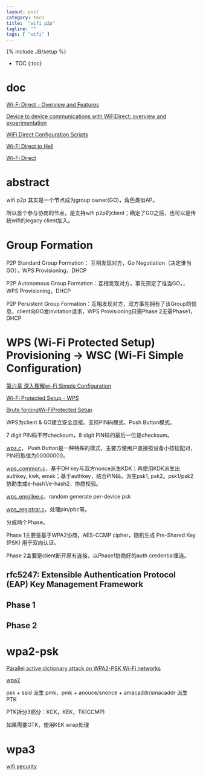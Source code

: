 ```yaml
---
layout: post
category: tech
title:  "wifi p2p"
tagline: ""
tags: [ "wifi" ] 
---
```

{% include JB/setup %}

* TOC
{:toc}

# doc

[Wi-Fi Direct - Overview and Features](https://hsc.com/DesktopModules/DigArticle/Print.aspx?PortalId=0&ModuleId=1215&Article=221)

[Device to device communications with WiFiDirect: overview and experimentation](http://www.it.uc3m.es/~pablo/papers/pdf/2012_camps_commag_wifidirect.pdf)

[WiFi Direct Configuration Scripts](https://processors.wiki.ti.com/index.php/WiFi_Direct_Configuration_Scripts)

[Wi-Fi Direct to Hell](https://www.blackhat.com/docs/eu-17/materials/eu-17-Blanco-WI-FI-Direct-To-Hell-Attacking-WI-FI-Direct-Protocol-Implementations-wp.pdf)

[Wi-Fi Direct](https://www.slideshare.net/whitehat1409/wifi-direct-27839482)


# abstract

wifi p2p 其实是一个节点成为group owner(GO)，角色类似AP。

所以首个参与协商的节点，是支持wifi p2p的client；确定了GO之后，也可以是传统wifi的legacy client加入。

# Group Formation

P2P Standard Group Formation： 互相发现对方，Go Negotiation（决定谁当GO），WPS Provisioning，DHCP

P2P Autonomous Group Formation：互相发现对方，事先预定了谁当GO，，WPS Provisioning，DHCP

P2P Persistent Group Formation：互相发现对方，双方事先拥有了该Group的信息，client向GO发invitation请求，WPS Provisioning只需Phase 2无需Phase1，DHCP

# WPS (Wi-Fi Protected Setup) Provisioning -> WSC (Wi-Fi Simple Configuration)

[第六章 深入理解wi-Fi Simple Configuration](https://blog.csdn.net/innost/article/details/21555225)

[Wi-Fi Protected Setup - WPS](https://routersecurity.org/wps.php)

[Brute forcingWi-FiProtected Setup](https://sviehb.files.wordpress.com/2011/12/viehboeck_wps.pdf)

WPS为client & GO建立安全连接。支持PIN码模式、Push Button模式。

7 digit PIN码不带checksum，8 digit PIN码的最后一位是checksum。

[wps.c](https://github.com/tuomaura/eap-noob/blob/master/hostapd-2.9/src/wps/wps.c)， Push Button是一种特殊的模式，主要方便用户直接按设备小按钮配对，PIN码取值为00000000。

[wps_common.c](https://github.com/tuomaura/eap-noob/blob/master/hostapd-2.9/src/wps/wps_common.c)，基于DH key与双方nonce派生KDK；再使用KDK派生出authkey, kwk, emsk；基于authkey，结合PIN码，派生psk1, psk2。psk1/psk2协助生成e-hash1/e-hash2，协商校验。

[wps_enrollee.c](https://github.com/tuomaura/eap-noob/blob/master/hostapd-2.9/src/wps/wps_enrollee.c)，random generate per-device psk

[wps_registrar.c](https://github.com/tuomaura/eap-noob/blob/master/hostapd-2.9/src/wps/wps_registrar.c)，处理pin/pbc等。

分成两个Phase。

Phase 1主要是基于WPA2协商，AES-CCMP cipher，随机生成 Pre-Shared Key (PSK) 用于双向认证。

Phase 2主要是client断开原有连接，以Phase1协商好的auth credential重连。

## rfc5247: Extensible Authentication Protocol (EAP) Key Management Framework

## Phase 1

## Phase 2

# wpa2-psk

[Parallel active dictionary attack on WPA2-PSK Wi-Fi networks](https://www.researchgate.net/publication/308862817_Parallel_active_dictionary_attack_on_WPA2-PSK_Wi-Fi_networks/figures?lo=1)

[wpa2](https://www.slideshare.net/ENGMSHARI/wpa2)

psk + ssid 派生 pmk，pmk + anouce/snonce + amacaddr/smacaddr 派生PTK

PTK拆分3部分：KCK，KEK，TK(CCMP)

如果需要GTK，使用KEK wrap处理




# wpa3

[wifi security](https://www.wi-fi.org/zh-hans/discover-wi-fi/security)

